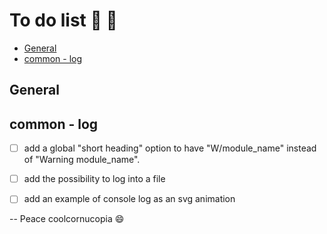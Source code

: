 # **To do list** :bug: :construction:


<!-- @import "[TOC]" {cmd="toc" depthFrom=2 depthTo=6 orderedList=false} -->

<!-- code_chunk_output -->

- [General](#general)
- [common - log](#common-log)

<!-- /code_chunk_output -->

## General

## common - log
- [ ] add a global "short heading" option to have "W/module_name" instead of "Warning module_name".
- [ ] add the possibility to log into a file
- [ ] add an example of console log as an svg animation



--
Peace
coolcornucopia :smile:





